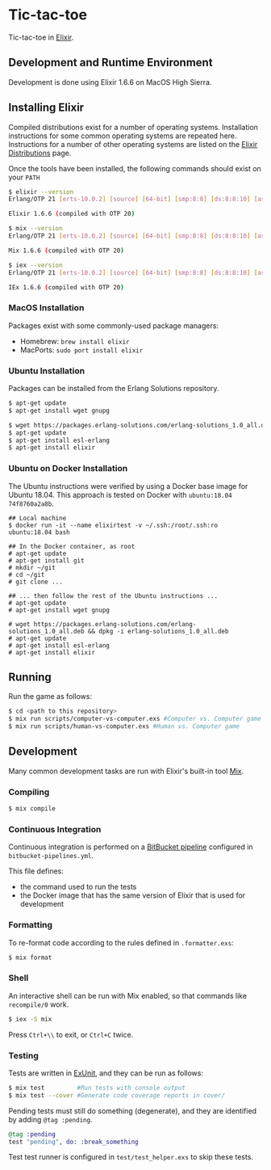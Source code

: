 # Tic-tac-toe

Tic-tac-toe in [Elixir][elixir-home].


## Development and Runtime Environment

Development is done using Elixir 1.6.6 on MacOS High Sierra.


## Installing Elixir

Compiled distributions exist for a number of operating systems.  Installation instructions for some common operating systems are repeated here.  Instructions for a number of other operating systems are listed on the [Elixir Distributions][elixir-distributions] page.

Once the tools have been installed, the following commands should exist on your `PATH`

```bash
$ elixir --version
Erlang/OTP 21 [erts-10.0.2] [source] [64-bit] [smp:8:8] [ds:8:8:10] [async-threads:1] [hipe] [dtrace]

Elixir 1.6.6 (compiled with OTP 20)
```

```bash
$ mix --version
Erlang/OTP 21 [erts-10.0.2] [source] [64-bit] [smp:8:8] [ds:8:8:10] [async-threads:1] [hipe] [dtrace]

Mix 1.6.6 (compiled with OTP 20)
```

```bash
$ iex --version
Erlang/OTP 21 [erts-10.0.2] [source] [64-bit] [smp:8:8] [ds:8:8:10] [async-threads:1] [hipe] [dtrace]

IEx 1.6.6 (compiled with OTP 20)
```


### MacOS Installation

Packages exist with some commonly-used package managers:

* Homebrew: `brew install elixir`
* MacPorts: `sudo port install elixir`


### Ubuntu Installation

Packages can be installed from the Erlang Solutions repository.

```bash
$ apt-get update
$ apt-get install wget gnupg

$ wget https://packages.erlang-solutions.com/erlang-solutions_1.0_all.deb && dpkg -i erlang-solutions_1.0_all.deb
$ apt-get update
$ apt-get install esl-erlang
$ apt-get install elixir
```


### Ubuntu on Docker Installation

The Ubuntu instructions were verified by using a Docker base image for Ubuntu 18.04.  This approach is tested on Docker with `ubuntu:18.04 74f8760a2a8b`.

```
## Local machine
$ docker run -it --name elixirtest -v ~/.ssh:/root/.ssh:ro ubuntu:18.04 bash

## In the Docker container, as root
# apt-get update
# apt-get install git
# mkdir ~/git
# cd ~/git
# git clone ...

## ... then follow the rest of the Ubuntu instructions ...
# apt-get update
# apt-get install wget gnupg

# wget https://packages.erlang-solutions.com/erlang-solutions_1.0_all.deb && dpkg -i erlang-solutions_1.0_all.deb
# apt-get update
# apt-get install esl-erlang
# apt-get install elixir
```


## Running

Run the game as follows:

```bash
$ cd <path to this repository>
$ mix run scripts/computer-vs-computer.exs #Computer vs. Computer game
$ mix run scripts/human-vs-computer.exs #Human vs. Computer game
```


## Development

Many common development tasks are run with Elixir's built-in tool [Mix][mix].

### Compiling

```bash
$ mix compile
```


### Continuous Integration

Continuous integration is performed on a [BitBucket pipeline][bitbucket-pipeline] configured in `bitbucket-pipelines.yml`.

This file defines:

* the command used to run the tests
* the Docker image that has the same version of Elixir that is used for development


### Formatting

To re-format code according to the rules defined in `.formatter.exs`:

```bash
$ mix format
```


### Shell

An interactive shell can be run with Mix enabled, so that commands like `recompile/0` work.

```bash
$ iex -S mix
```

Press `Ctrl+\\` to exit, or `Ctrl+C` twice.


### Testing

Tests are written in [ExUnit][exunit], and they can be run as follows:

```bash
$ mix test         #Run tests with console output
$ mix test --cover #Generate code coverage reports in cover/
```

Pending tests must still do something (degenerate), and they are identified by adding `@tag :pending`.

```elixir
@tag :pending
test "pending", do: :break_something
```

Test test runner is configured in `test/test_helper.exs` to skip these tests.


[bitbucket-pipeline]: https://confluence.atlassian.com/bitbucket/language-guides-856821477.html
[elixir-home]: https://elixir-lang.org/
[elixir-distributions]: https://elixir-lang.org/install.html#distributions
[exunit]: https://hexdocs.pm/ex_unit/ExUnit.html
[mix]: https://elixir-lang.org/getting-started/mix-otp/introduction-to-mix.html
